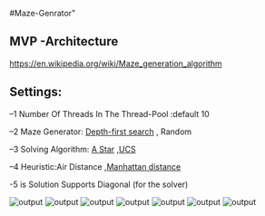 #Maze-Genrator"
## MVP -Architecture   
https://en.wikipedia.org/wiki/Maze_generation_algorithm


## Settings:
 –1 Number Of Threads In The Thread-Pool :default 10 
 
 –2 Maze Generator:  [Depth-first search](https://en.wikipedia.org/wiki/Maze_generation_algorithm#Depth-first_search) , Random
 
 –3 Solving Algorithm: [A Star](https://en.wikipedia.org/wiki/A*_search_algorithm) ,[UCS](https://en.wikipedia.org/wiki/Dijkstra%27s_algorithm)
 
 –4 Heuristic:Air Distance ,[Manhattan distance](https://en.wiktionary.org/wiki/Manhattan_distance)

 -5 is Solution Supports Diagonal (for the solver)
 
 
![output](https://github.com/naor2205/Maze-Genrator/blob/master/MVP.PNG)
![output](https://github.com/naor2205/Maze-Genrator/blob/master/1.PNG)
![output](https://github.com/naor2205/Maze-Genrator/blob/master/6.png)
![output](https://github.com/naor2205/Maze-Genrator/blob/master/2.PNG)
![output](https://github.com/naor2205/Maze-Genrator/blob/master/3.PNG)
![output](https://github.com/naor2205/Maze-Genrator/blob/master/4.PNG)
![output](https://github.com/naor2205/Maze-Genrator/blob/master/5.PNG)

